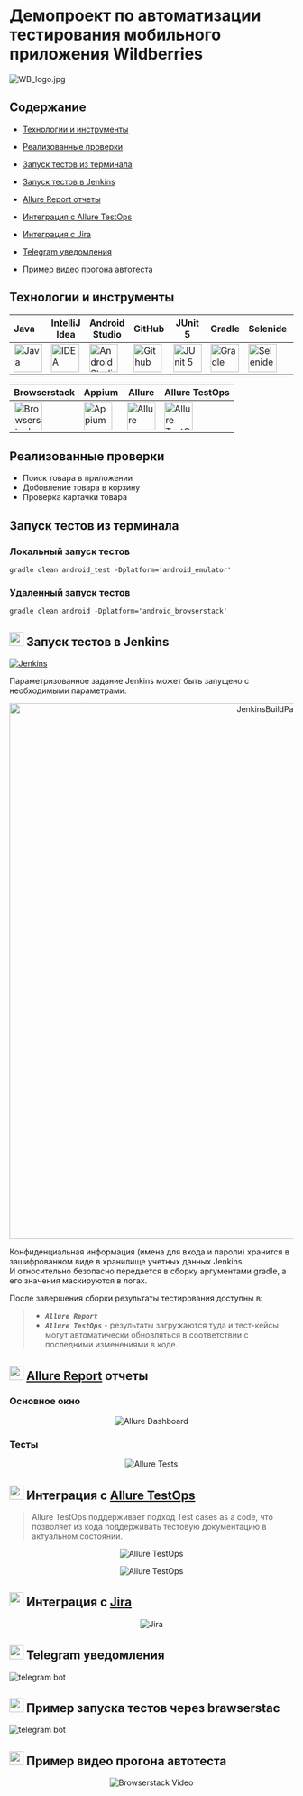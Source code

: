 <h1 >Демопроект по автоматизации тестирования мобильного приложения Wildberries</h1>

![WB_logo.jpg](media/logo/WB_logo.jpg)

## Содержание 

* <a href="#tools">Технологии и инструменты</a>

* <a href="#cases">Реализованные проверки</a>

* <a href="#console">Запуск тестов из терминала</a>

* <a href="#jenkins">Запуск тестов в Jenkins</a>

* <a href="#allure">Allure Report отчеты</a>

* <a href="#allure-testops">Интеграция с Allure TestOps</a>

* <a href="#jira">Интеграция с Jira</a>

* <a href="#telegram">Telegram уведомления</a>

* <a href="#video">Пример видео прогона автотеста</a>

<a id="tools"></a>
## Технологии и инструменты

| Java                                                                                                    | IntelliJ Idea                                                                                                                | Android Studio                                                                                                                             | GitHub                                                                                                    | JUnit 5                                                                                                           | Gradle                                                                                                   | Selenide                                                                                                        |  Jenkins                                                                                                           | Jira                                                                                                                         |
|:--------------------------------------------------------------------------------------------------------|------------------------------------------------------------------------------------------------------------------------------|--------------------------------------------------------------------------------------------------------------------------------------------|-----------------------------------------------------------------------------------------------------------|-------------------------------------------------------------------------------------------------------------------|----------------------------------------------------------------------------------------------------------|-----------------------------------------------------------------------------------------------------------------|-------------------------------------------------------------------------------------------------------------------:|------------------------------------------------------------------------------------------------------------------------------|
| <a href="https://www.java.com/"><img src="media/logo/Java.svg" width="50" height="50"  alt="Java"/></a> | <a id ="tech" href="https://www.jetbrains.com/idea/"><img src="media/logo/Idea.svg" width="50" height="50"  alt="IDEA"/></a> | <a href="https://developer.android.com/studio"><img src="media/logo/Android-studio.svg" width="50" height="50"  alt="Android Studio"/></a> | <a href="https://github.com/"><img src="media/logo/GitHub.svg" width="50" height="50"  alt="Github"/></a> | <a href="https://junit.org/junit5/"><img src="media/logo/Junit5.svg" width="50" height="50"  alt="JUnit 5"/></a> | <a href="https://gradle.org/"><img src="media/logo/Gradle.svg" width="50" height="50"  alt="Gradle"/></a> | <a href="https://selenide.org/"><img src="media/logo/Selenide.svg" width="50" height="50"  alt="Selenide"/></a> |   <a href="https://www.jenkins.io/"><img src="media/logo/Jenkins.svg" width="50" height="50"  alt="Jenkins"/></a> | <a href="https://www.atlassian.com/ru/software/jira"><img src="media/logo/Jira.svg" width="50" height="50"  alt="Jira"/></a> |


| Browserstack                                                                                                                          | Appium                                                                                                    | Allure                                                                                                                    | Allure TestOps                                                                                                      |
|:--------------------------------------------------------------------------------------------------------------------------------------|-----------------------------------------------------------------------------------------------------------|---------------------------------------------------------------------------------------------------------------------------|---------------------------------------------------------------------------------------------------------------------|
| <a href="https://www.browserstack.com/"><img src="media/logo/Browserstack.svg" width="50" height="50"  alt="Browserstack"/></a>       | <a href="https://appium.io/"><img src="media/logo/Appium.svg" width="50" height="50"  alt="Appium"/></a> | <a href="https://github.com/allure-framework"><img src="media/logo/Allure.svg" width="50" height="50"  alt="Allure"/></a> | <a href="https://qameta.io/"><img src="media/logo/Allure_TO.svg" width="50" height="50"  alt="Allure TestOps"/></a> |


<a id="cases"></a>
##  Реализованные проверки

-  Поиск товара в приложении
-  Добовление товара в корзину
-  Проверка картачки товара

<a id="console"></a>
##  Запуск тестов из терминала
### Локальный запуск тестов

```
gradle clean android_test -Dplatform='android_emulator'
```

### Удаленный запуск тестов

```
gradle clean android -Dplatform='android_browserstack'
```

<a id="jenkins"></a>
## <img src="media/logo/Jenkins.svg" width="25" height="25"/></a> Запуск тестов в Jenkins

<p align="center">

<a href="https://jenkins.autotests.cloud/job/AD_demo_mobile_wb/"><img src="media/screenshots/JenkinsMobile.png" alt="Jenkins"/></a>

Параметризованное задание Jenkins может быть запущено с необходимыми параметрами:
<p  align="center">
<img src="media/screenshots/Jenkins.png" alt="JenkinsBuildParameters" width="950">
</p>

Конфиденциальная информация (имена для входа и пароли) хранится в зашифрованном виде в хранилище учетных данных Jenkins.\
И относительно безопасно передается в сборку аргументами gradle, а его значения маскируются в логах.

После завершения сборки результаты тестирования доступны в:
>- <code><strong>*Allure Report*</strong></code>
>- <code><strong>*Allure TestOps*</strong></code> - результаты загружаются туда и тест-кейсы могут автоматически обновляться в соответствии с последними изменениями в коде.



<a id="allure"></a>
## <img src="media/logo/Allure.svg" width="25" height="25"/></a> [Allure Report](https://jenkins.autotests.cloud/job/AD_demo_mobile_wb/4/allure/) отчеты

### Основное окно

<p align="center">
<img title="Allure Dashboard" src="media/screenshots/AllureMobile.png">
</p>

### Тесты

<p align="center">
<img title="Allure Tests" src="media/screenshots/AllureTestsMobile.png">
</p>

<a id="allure-testops"></a>
## <img src="media/logo/Allure_TO.svg" width="25" height="25"/></a> Интеграция с [Allure TestOps](https://allure.autotests.cloud/project/1910/dashboards)

>Allure TestOps поддерживает подход Test cases as a code, что позволяет из кода поддерживать тестовую документацию в актуальном состоянии.

<p align="center">
<img title="Allure TestOps" src="media/screenshots/TOpsMobile1.png">
</p>

<p align="center">
<img title="Allure TestOps" src="media/screenshots/TOpsTestsMobile.png">
</p>

<a id="jira"></a>
## <img src="media/logo/Jira.svg" width="25" height="25"/></a> Интеграция с [Jira](https://jira.autotests.cloud/browse/HOMEWORK-548)

<p align="center">
<img title="Jira" src="media/screenshots/jiraMobile.png">
</p>

<a id="telegram"></a>
## <img src="media/logo/Telegram.svg" width="25" height="25"/></a> Telegram уведомления

<p >
<img title="telegram bot" src="media/screenshots/mobileBot.png">
</p>

<a id="telegram"></a>
## <img src="media/logo/Browserstack.svg" width="25" height="25"/></a> Пример запуска тестов через brawserstac

<p >
<img title="telegram bot" src="media/screenshots/Browserstack.png">
</p>

<a id="video"></a>
## <img src="media/logo/Browserstack.svg" width="25" height="25"/></a> Пример видео прогона автотеста


<p align="center">
  <img title="Browserstack Video" src="media/video/currencyTestCut.gif">
</p>